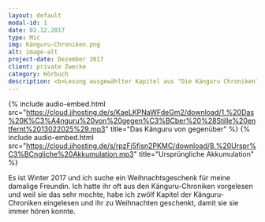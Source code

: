 ```yaml
---
layout: default
modal-id: 1
date: 02.12.2017
type: Mic
img: Känguru-Chroniken.png
alt: image-alt
project-date: Dezember 2017
client: private Zwecke
category: Hörbuch
description: <b>Lesung ausgewählter Kapitel aus "Die Känguru Chroniken" <br> von Marc-Uwe Kling.</b>
---
```

{% include audio-embed.html src="https://cloud.jjhosting.de/s/KaeLKPNaWFdeGm2/download/1.%20Das%20K%C3%A4nguru%20von%20gegen%C3%BCber%20%28Stille%20entfernt%2013022025%29.mp3" title="Das Känguru von gegenüber" %}
{% include audio-embed.html src="https://cloud.jjhosting.de/s/rpzFj5fisn2PKMC/download/8.%20Urspr%C3%BCngliche%20Akkumulation.mp3" title="Ursprüngliche Akkumulation" %}

Es ist Winter 2017 und ich suche ein Weihnachtsgeschenk für meine damalige Freundin. 
Ich hatte ihr oft aus den Känguru-Chroniken vorgelesen und weil sie das sehr mochte, 
habe ich zwölf Kapitel der Känguru-Chroniken eingelesen und ihr zu Weihnachten geschenkt, 
damit sie sie immer hören konnte.
